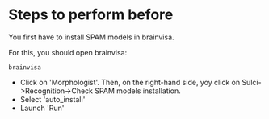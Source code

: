 # Steps to perform before

You first have to install SPAM models in brainvisa.

For this, you should open brainvisa:

```
brainvisa
```

* Click on 'Morphologist'. Then, on the right-hand side, yoy click on Sulci->Recognition->Check SPAM models installation.
* Select 'auto_install'
* Launch 'Run'

